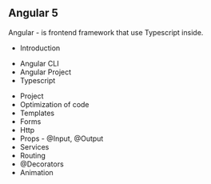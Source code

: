 ## Angular 5

Angular - is frontend framework that use Typescript inside. 

* Introduction
 + Angular CLI
 + Angular Project
 + Typescript
 
* Project
* Optimization of code
* Templates
* Forms
* Http
* Props - @Input, @Output
* Services
* Routing 
* @Decorators
* Animation

